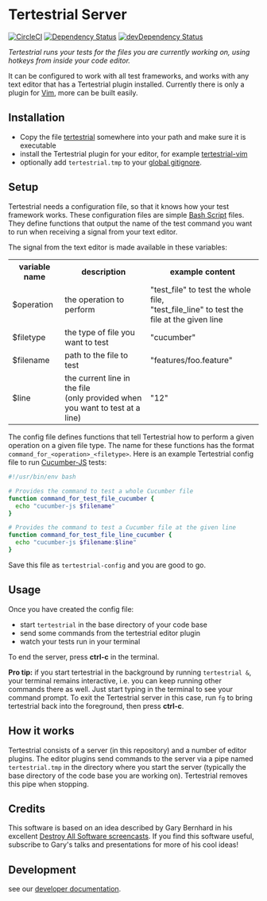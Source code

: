 # Tertestrial Server

[![CircleCI](https://circleci.com/gh/kevgo/tertestrial-server.svg?style=shield)](https://circleci.com/gh/kevgo/tertestrial-server)
[![Dependency Status](https://david-dm.org/kevgo/tertestrial-server.svg)](https://david-dm.org/kevgo/tertestrial-server)
[![devDependency Status](https://david-dm.org/kevgo/tertestrial-server/dev-status.svg)](https://david-dm.org/kevgo/tertestrial-server#info=devDependencies)

_Tertestrial runs your tests for the files you are currently working on,
using hotkeys from inside your code editor._

It can be configured to work with all test frameworks,
and works with any text editor that has a Tertestrial plugin installed.
Currently there is only a plugin for [Vim](https://github.com/kevgo/tertestrial-vim),
more can be built easily.


## Installation

* Copy the file [tertestrial](https://raw.githubusercontent.com/kevgo/tertestrial-server/master/tertestrial)
  somewhere into your path and make sure it is executable
* install the Tertestrial plugin for your editor, for example [tertestrial-vim](https://github.com/kevgo/tertestrial-vim)
* optionally add `tertestrial.tmp` to your
  [global gitignore](https://help.github.com/articles/ignoring-files/#create-a-global-gitignore).


## Setup

Tertestrial needs a configuration file,
so that it knows how your test framework works.
These configuration files are simple [Bash Script](https://www.gnu.org/software/bash)
files.
They define functions that output the name of the test command you want to run
when receiving a signal from your text editor.

The signal from the text editor is made available in these variables:
<table>
  <tr>
    <th>variable name</th>
    <th>description</th>
    <th>example content</th>
  </tr>
  <tr>
    <td>$operation</td>
    <td>the operation to perform</td>
    <td>
      "test_file" to test the whole file,<br>
      "test_file_line" to test the file at the given line
    </td>
  <tr>
  <tr>
    <td>$filetype</td>
    <td>the type of file you want to test</td>
    <td>"cucumber"</td>
  <tr>
  <tr>
    <td>$filename</td>
    <td>path to the file to test</td>
    <td>"features/foo.feature"</td>
  <tr>
  <tr>
    <td>$line</td>
    <td>
      the current line in the file <br>
      (only provided when you want to test at a line)
    </td>
    <td>"12"</td>
  <tr>
</table>


The config file defines functions that tell Tertestrial
how to perform a given operation on a given file type.
The name for these functions has the format
`command_for_<operation>_<filetype>`.
Here is an example Tertestrial config file to run
[Cucumber-JS](https://github.com/cucumber/cucumber-js)
tests:

```bash
#!/usr/bin/env bash

# Provides the command to test a whole Cucumber file
function command_for_test_file_cucumber {
  echo "cucumber-js $filename"
}

# Provides the command to test a Cucumber file at the given line
function command_for_test_file_line_cucumber {
  echo "cucumber-js $filename:$line"
}
```

Save this file as `tertestrial-config` and you are good to go.


## Usage

Once you have created the config file:
* start `tertestrial` in the base directory of your code base
* send some commands from the tertestrial editor plugin
* watch your tests run in your terminal

To end the server, press __ctrl-c__ in the terminal.


__Pro tip:__ if you start tertestrial in the background by running `tertestrial &`,
your terminal remains interactive,
i.e. you can keep running other commands there as well.
Just start typing in the terminal to see your command prompt.
To exit the Tertestrial server in this case,
run `fg` to bring tertestrial back into the foreground,
then press __ctrl-c__.


## How it works

Tertestrial consists of a server (in this repository)
and a number of editor plugins.
The editor plugins send commands to the server
via a pipe named `tertestrial.tmp` in the directory where you start the server
(typically the base directory of the code base you are working on).
Tertestrial removes this pipe when stopping.


## Credits

This software is based on an idea described by Gary Bernhard in his excellent
[Destroy All Software screencasts](https://www.destroyallsoftware.com/screencasts/catalog/running-tests-asynchronously).
If you find this software useful,
subscribe to Gary's talks and presentations
for more of his cool ideas!


## Development

see our [developer documentation](CONTRIBUTING.md).
